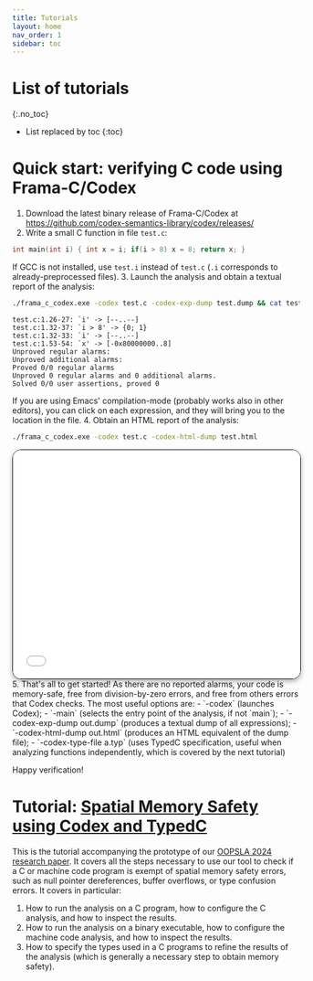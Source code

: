 ```yaml
---
title: Tutorials
layout: home
nav_order: 1
sidebar: toc
---
```


# List of tutorials
{:.no_toc}

* List replaced by toc
{:toc}

# Quick start: verifying C code using Frama-C/Codex

1. Download the latest binary release of Frama-C/Codex at https://github.com/codex-semantics-library/codex/releases/
2. Write a small C function in file `test.c`:
```c
int main(int i) { int x = i; if(i > 8) x = 8; return x; }
```
If GCC is not installed, use `test.i` instead of `test.c` (`.i` corresponds to already-preprocessed files).
3. Launch the analysis and obtain a textual report of the analysis:
```sh
./frama_c_codex.exe -codex test.c -codex-exp-dump test.dump && cat test.dump
```
```
test.c:1.26-27: `i' -> [--..--]
test.c:1.32-37: `i > 8' -> {0; 1}
test.c:1.32-33: `i' -> [--..--]
test.c:1.53-54: `x' -> [-0x80000000..8]
Unproved regular alarms:
Unproved additional alarms:
Proved 0/0 regular alarms
Unproved 0 regular alarms and 0 additional alarms.
Solved 0/0 user assertions, proved 0
```
If you are using Emacs' compilation-mode (probably works also in other editors), you can click on each expression, and they will bring you to the location in the file.
4. Obtain an HTML report of the analysis:
   ```sh
   ./frama_c_codex.exe -codex test.c -codex-html-dump test.html
   ```
   <iframe src="{{ '/assets/codexoutputs/quickstart_c.html' | relative_url }}" width="100%" height="400px" frameborder="8" style="border:1px solid #000; border-radius:15px; box-shadow: 0 4px 8px rgba(0,0,0,0.3);"></iframe>
5. That's all to get started! As there are no reported alarms, your code is memory-safe, free from division-by-zero errors, and free from others errors that Codex checks. The most useful options are:
   - `-codex` (launches Codex);
   - `-main` (selects the entry point of the analysis, if not `main`);
   - `-codex-exp-dump out.dump` (produces a textual dump of all expressions);
   - `-codex-html-dump out.html` (produces an HTML equivalent of the dump file);
   - `-codex-type-file a.typ` (uses TypedC specification, useful when
     analyzing functions independently, which is covered by the next
     tutorial)

Happy verification!


# Tutorial: [Spatial Memory Safety using Codex and TypedC](/docs/tutorial_oopsla2024.pdf)

This is the tutorial accompanying the prototype of our [OOPSLA 2024
research
paper](/papers/2024-oopsla-typedc-dependent-nominal-physical-type-system.html). It
covers all the steps necessary to use our tool to check if a C or
machine code program is exempt of spatial memory safety errors, such
as null pointer dereferences, buffer overflows, or type confusion
errors. It covers in particular:

1. How to run the analysis on a C program, how to configure the C
   analysis, and how to inspect the results.
2. How to run the analysis on a binary executable, how to configure
   the machine code analysis, and how to inspect the results.
3. How to specify the types used in a C programs to refine the results
   of the analysis (which is generally a necessary step to obtain
   memory safety).
